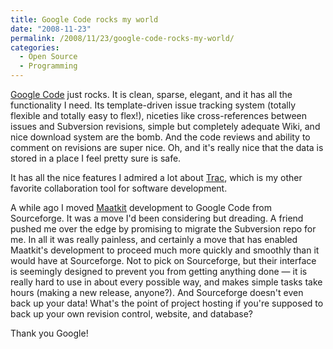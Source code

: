 ```yaml
---
title: Google Code rocks my world
date: "2008-11-23"
permalink: /2008/11/23/google-code-rocks-my-world/
categories:
  - Open Source
  - Programming
---
```

[Google Code][1] just rocks. It is clean, sparse, elegant, and it has all the functionality I need. Its template-driven issue tracking system (totally flexible and totally easy to flex!), niceties like cross-references between issues and Subversion revisions, simple but completely adequate Wiki, and nice download system are the bomb. And the code reviews and ability to comment on revisions are super nice. Oh, and it's really nice that the data is stored in a place I feel pretty sure is safe.

It has all the nice features I admired a lot about [Trac][2], which is my other favorite collaboration tool for software development.

A while ago I moved [Maatkit][3] development to Google Code from Sourceforge. It was a move I'd been considering but dreading. A friend pushed me over the edge by promising to migrate the Subversion repo for me. In all it was really painless, and certainly a move that has enabled Maatkit's development to proceed much more quickly and smoothly than it would have at Sourceforge. Not to pick on Sourceforge, but their interface is seemingly designed to prevent you from getting anything done &#8212; it is really hard to use in about every possible way, and makes simple tasks take hours (making a new release, anyone?). And Sourceforge doesn't even back up your data! What's the point of project hosting if you're supposed to back up your own revision control, website, and database?

Thank you Google!

 [1]: http://code.google.com/
 [2]: http://trac.edgewall.org/
 [3]: http://www.maatkit.org/

